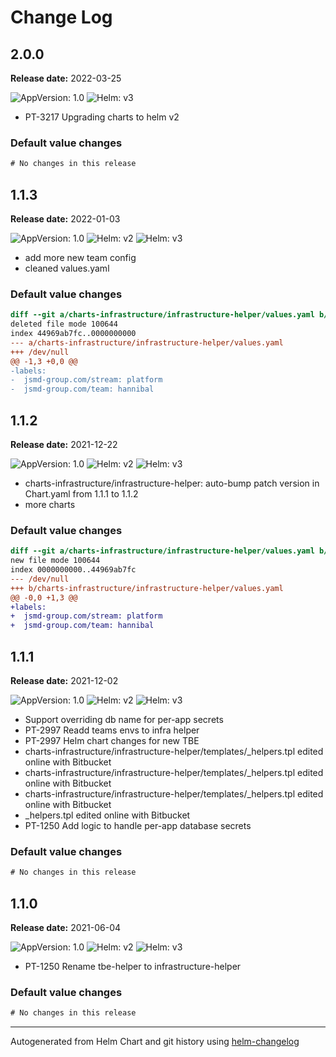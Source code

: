 # Change Log

## 2.0.0 

**Release date:** 2022-03-25

![AppVersion: 1.0](https://img.shields.io/static/v1?label=AppVersion&message=1.0&color=success&logo=)
![Helm: v3](https://img.shields.io/static/v1?label=Helm&message=v3&color=informational&logo=helm)


* PT-3217 Upgrading charts to helm v2 

### Default value changes

```diff
# No changes in this release
```

## 1.1.3 

**Release date:** 2022-01-03

![AppVersion: 1.0](https://img.shields.io/static/v1?label=AppVersion&message=1.0&color=success&logo=)
![Helm: v2](https://img.shields.io/static/v1?label=Helm&message=v2&color=inactive&logo=helm)
![Helm: v3](https://img.shields.io/static/v1?label=Helm&message=v3&color=informational&logo=helm)


* add more new team config 
* cleaned values.yaml 

### Default value changes

```diff
diff --git a/charts-infrastructure/infrastructure-helper/values.yaml b/charts-infrastructure/infrastructure-helper/values.yaml
deleted file mode 100644
index 44969ab7fc..0000000000
--- a/charts-infrastructure/infrastructure-helper/values.yaml
+++ /dev/null
@@ -1,3 +0,0 @@
-labels:
-  jsmd-group.com/stream: platform
-  jsmd-group.com/team: hannibal
```

## 1.1.2 

**Release date:** 2021-12-22

![AppVersion: 1.0](https://img.shields.io/static/v1?label=AppVersion&message=1.0&color=success&logo=)
![Helm: v2](https://img.shields.io/static/v1?label=Helm&message=v2&color=inactive&logo=helm)
![Helm: v3](https://img.shields.io/static/v1?label=Helm&message=v3&color=informational&logo=helm)


* charts-infrastructure/infrastructure-helper: auto-bump patch version in Chart.yaml from 1.1.1 to 1.1.2 
* more charts 

### Default value changes

```diff
diff --git a/charts-infrastructure/infrastructure-helper/values.yaml b/charts-infrastructure/infrastructure-helper/values.yaml
new file mode 100644
index 0000000000..44969ab7fc
--- /dev/null
+++ b/charts-infrastructure/infrastructure-helper/values.yaml
@@ -0,0 +1,3 @@
+labels:
+  jsmd-group.com/stream: platform
+  jsmd-group.com/team: hannibal
```

## 1.1.1 

**Release date:** 2021-12-02

![AppVersion: 1.0](https://img.shields.io/static/v1?label=AppVersion&message=1.0&color=success&logo=)
![Helm: v2](https://img.shields.io/static/v1?label=Helm&message=v2&color=inactive&logo=helm)
![Helm: v3](https://img.shields.io/static/v1?label=Helm&message=v3&color=informational&logo=helm)


* Support overriding db name for per-app secrets 
* PT-2997 Readd teams envs to infra helper 
* PT-2997 Helm chart changes for new TBE 
* charts-infrastructure/infrastructure-helper/templates/_helpers.tpl edited online with Bitbucket 
* charts-infrastructure/infrastructure-helper/templates/_helpers.tpl edited online with Bitbucket 
* charts-infrastructure/infrastructure-helper/templates/_helpers.tpl edited online with Bitbucket 
* _helpers.tpl edited online with Bitbucket 
* PT-1250 Add logic to handle per-app database secrets 

### Default value changes

```diff
# No changes in this release
```

## 1.1.0 

**Release date:** 2021-06-04

![AppVersion: 1.0](https://img.shields.io/static/v1?label=AppVersion&message=1.0&color=success&logo=)
![Helm: v2](https://img.shields.io/static/v1?label=Helm&message=v2&color=inactive&logo=helm)
![Helm: v3](https://img.shields.io/static/v1?label=Helm&message=v3&color=informational&logo=helm)


* PT-1250 Rename tbe-helper to infrastructure-helper 

### Default value changes

```diff
# No changes in this release
```

---
Autogenerated from Helm Chart and git history using [helm-changelog](https://github.com/mogensen/helm-changelog)
